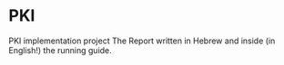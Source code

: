 # PKI
PKI implementation project
The Report written in Hebrew and inside (in English!) the running guide.
